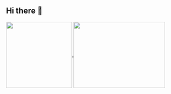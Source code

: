 ## Hi there 👋

<a href="https://github.com/imMuriloNeres/github-readme-stats">
  <img height=180em align="center" src="https://github-readme-stats.vercel.app/api?username=imMuriloNeres&theme=onedark" />
</a>
<a href="https://github.com/imMuriloNeres/convoychat">
  <img height=180em width=250em align="center" src="https://github-readme-stats.vercel.app/api/top-langs?username=imMuriloNeres&layout=compact&langs_count=8&card_width=100" />
</a>


<!--
**imMuriloNeres/imMuriloNeres** is a ✨ _special_ ✨ repository because its `README.md` (this file) appears on your GitHub profile.

Here are some ideas to get you started:

- 🔭 I’m currently working on ...
- 🌱 I’m currently learning ...
- 👯 I’m looking to collaborate on ...
- 🤔 I’m looking for help with ...
- 💬 Ask me about ...
- 📫 How to reach me: ...
- 😄 Pronouns: ...
- ⚡ Fun fact: ...
-->
